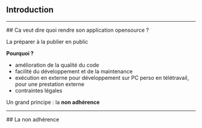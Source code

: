## Introduction

----

## Ca veut dire quoi rendre son application opensource ?

La préparer à la publier en public

**Pourquoi ?**
- amélioration de la qualité du code
- facilité du développement et de la maintenance
- exécution en externe pour développement sur PC perso en télétravail, pour une prestation externe
- contraintes légales

Un grand principe : la **non adhérence**

----

## La non adhérence